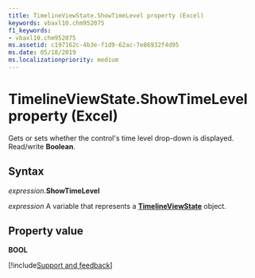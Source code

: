 ```yaml
---
title: TimelineViewState.ShowTimeLevel property (Excel)
keywords: vbaxl10.chm952075
f1_keywords:
- vbaxl10.chm952075
ms.assetid: c197162c-4b3e-f1d9-62ac-7e86932f4d95
ms.date: 05/18/2019
ms.localizationpriority: medium
---
```



# TimelineViewState.ShowTimeLevel property (Excel)

Gets or sets whether the control's time level drop-down is displayed. Read/write **Boolean**.


## Syntax

_expression_.**ShowTimeLevel**

_expression_ A variable that represents a **[TimelineViewState](Excel.TimelineViewState.md)** object.


## Property value

**BOOL**



[!include[Support and feedback](~/includes/feedback-boilerplate.md)]
